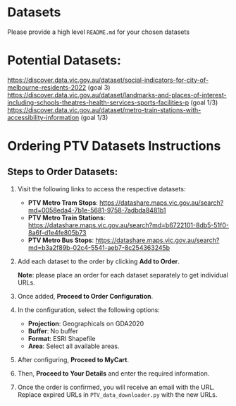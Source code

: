 # Datasets
Please provide a high level `README.md` for your chosen datasets


# Potential Datasets:
https://discover.data.vic.gov.au/dataset/social-indicators-for-city-of-melbourne-residents-2022 (goal 3)
https://discover.data.vic.gov.au/dataset/landmarks-and-places-of-interest-including-schools-theatres-health-services-sports-facilities-p (goal 1/3)
https://discover.data.vic.gov.au/dataset/metro-train-stations-with-accessibility-information (goal 1/3)


# Ordering PTV Datasets Instructions

## Steps to Order Datasets:

1. Visit the following links to access the respective datasets:
   - **PTV Metro Tram Stops**: https://datashare.maps.vic.gov.au/search?md=0058eda4-7b1e-5681-9758-7adbda8481b1
   - **PTV Metro Train Stations**: https://datashare.maps.vic.gov.au/search?md=b6722101-8db5-51f0-8a6f-d1e4fe805b73
   - **PTV Metro Bus Stops**: https://datashare.maps.vic.gov.au/search?md=b3a2f89b-02c4-5541-aeb7-8c254363245b

2. Add each dataset to the order by clicking **Add to Order**.

   **Note**: please place an order for each dataset separately to get individual URLs.

3. Once added, **Proceed to Order Configuration**.

4. In the configuration, select the following options:
   - **Projection**: Geographicals on GDA2020
   - **Buffer**: No buffer
   - **Format**: ESRI Shapefile
   - **Area**: Select all available areas.

5. After configuring, **Proceed to MyCart**.

6. Then, **Proceed to Your Details** and enter the required information.

7. Once the order is confirmed, you will receive an email with the URL.  Replace expired URLs in `PTV_data_downloader.py` with the new URLs.



